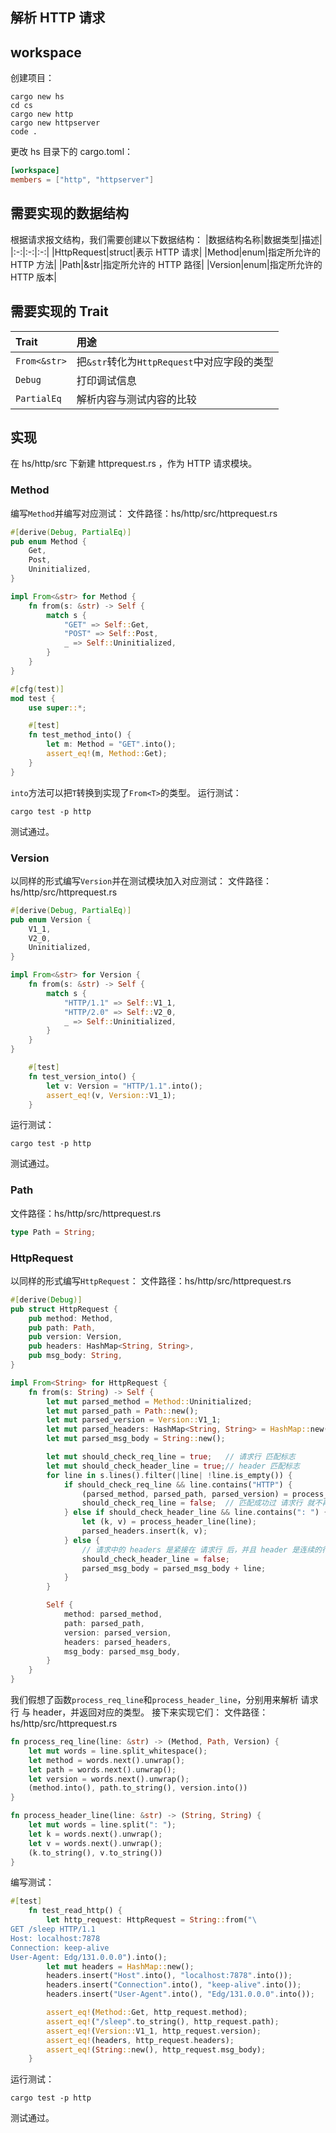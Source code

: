## 解析 HTTP 请求

## workspace
创建项目：
```shell
cargo new hs
cd cs
cargo new http
cargo new httpserver
code .
```
更改 hs 目录下的 cargo\.toml：
```toml
[workspace]
members = ["http", "httpserver"]
```

## 需要实现的数据结构
根据请求报文结构，我们需要创建以下数据结构：
|数据结构名称|数据类型|描述|
|:-:|:-:|:-:|
|HttpRequest|struct|表示 HTTP 请求|
|Method|enum|指定所允许的 HTTP 方法|
|Path|&str|指定所允许的 HTTP 路径|
|Version|enum|指定所允许的 HTTP 版本|

## 需要实现的 Trait
|Trait|用途|
|:-|:-|
|`From<&str>`|把`&str`转化为`HttpRequest`中对应字段的类型|
|`Debug`|打印调试信息|
|`PartialEq`|解析内容与测试内容的比较|

## 实现
在 hs/http/src 下新建 httprequest\.rs ，作为 HTTP 请求模块。

### Method
编写`Method`并编写对应测试：
文件路径：hs/http/src/httprequest\.rs
```rust
#[derive(Debug, PartialEq)]
pub enum Method {
    Get,
    Post,
    Uninitialized,
}

impl From<&str> for Method {
    fn from(s: &str) -> Self {
        match s {
            "GET" => Self::Get,
            "POST" => Self::Post,
            _ => Self::Uninitialized,
        }
    }
}

#[cfg(test)]
mod test {
    use super::*;

    #[test]
    fn test_method_into() {
        let m: Method = "GET".into();
        assert_eq!(m, Method::Get);
    }
}
```
`into`方法可以把`T`转换到实现了`From<T>`的类型。
运行测试：
```shell
cargo test -p http
```
测试通过。

### Version
以同样的形式编写`Version`并在测试模块加入对应测试：
文件路径：hs/http/src/httprequest\.rs
```rust
#[derive(Debug, PartialEq)]
pub enum Version {
    V1_1,
    V2_0,
    Uninitialized,
}

impl From<&str> for Version {
    fn from(s: &str) -> Self {
        match s {
            "HTTP/1.1" => Self::V1_1,
            "HTTP/2.0" => Self::V2_0,
            _ => Self::Uninitialized,
        }
    }
}

    #[test]
    fn test_version_into() {
        let v: Version = "HTTP/1.1".into();
        assert_eq!(v, Version::V1_1);
    }
```
运行测试：
```shell
cargo test -p http
```
测试通过。

### Path
文件路径：hs/http/src/httprequest\.rs
```rust
type Path = String;
```

### HttpRequest
以同样的形式编写`HttpRequest`：
文件路径：hs/http/src/httprequest\.rs
```rust
#[derive(Debug)]
pub struct HttpRequest {
    pub method: Method,
    pub path: Path,
    pub version: Version,
    pub headers: HashMap<String, String>,
    pub msg_body: String,
}

impl From<String> for HttpRequest {
    fn from(s: String) -> Self {
        let mut parsed_method = Method::Uninitialized;
        let mut parsed_path = Path::new();
        let mut parsed_version = Version::V1_1;
        let mut parsed_headers: HashMap<String, String> = HashMap::new();
        let mut parsed_msg_body = String::new();

        let mut should_check_req_line = true;   // 请求行 匹配标志
        let mut should_check_header_line = true;// header 匹配标志
        for line in s.lines().filter(|line| !line.is_empty()) {
            if should_check_req_line && line.contains("HTTP") {
                (parsed_method, parsed_path, parsed_version) = process_req_line(line);
                should_check_req_line = false;  // 匹配成功过 请求行 就不再匹配
            } else if should_check_header_line && line.contains(": ") {
                let (k, v) = process_header_line(line);
                parsed_headers.insert(k, v);
            } else {
                // 请求中的 headers 是紧接在 请求行 后，并且 header 是连续的行，因此匹配到其它行就一定不会有 header
                should_check_header_line = false;
                parsed_msg_body = parsed_msg_body + line;
            }
        }

        Self {
            method: parsed_method,
            path: parsed_path,
            version: parsed_version,
            headers: parsed_headers,
            msg_body: parsed_msg_body,
        }
    }
}
```
我们假想了函数`process_req_line`和`process_header_line`，分别用来解析 请求行 与 header，并返回对应的类型。
接下来实现它们：
文件路径：hs/http/src/httprequest\.rs
```rust
fn process_req_line(line: &str) -> (Method, Path, Version) {
    let mut words = line.split_whitespace();
    let method = words.next().unwrap();
    let path = words.next().unwrap();
    let version = words.next().unwrap();
    (method.into(), path.to_string(), version.into())
}

fn process_header_line(line: &str) -> (String, String) {
    let mut words = line.split(": ");
    let k = words.next().unwrap();
    let v = words.next().unwrap();
    (k.to_string(), v.to_string())
}
```
编写测试：
```rust
#[test]
    fn test_read_http() {
        let http_request: HttpRequest = String::from("\
GET /sleep HTTP/1.1
Host: localhost:7878
Connection: keep-alive
User-Agent: Edg/131.0.0.0").into();
        let mut headers = HashMap::new();
        headers.insert("Host".into(), "localhost:7878".into());
        headers.insert("Connection".into(), "keep-alive".into());
        headers.insert("User-Agent".into(), "Edg/131.0.0.0".into());

        assert_eq!(Method::Get, http_request.method);
        assert_eq!("/sleep".to_string(), http_request.path);
        assert_eq!(Version::V1_1, http_request.version);
        assert_eq!(headers, http_request.headers);
        assert_eq!(String::new(), http_request.msg_body);
    }
```
运行测试：
```shell
cargo test -p http
```
测试通过。